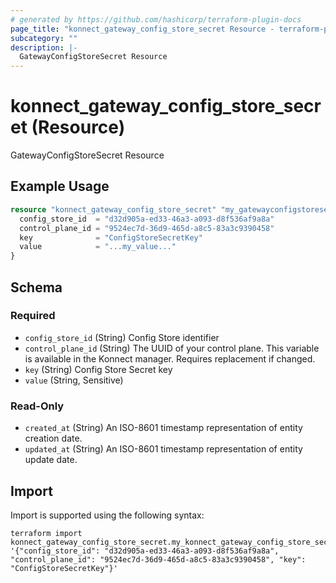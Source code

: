 ```yaml
---
# generated by https://github.com/hashicorp/terraform-plugin-docs
page_title: "konnect_gateway_config_store_secret Resource - terraform-provider-konnect"
subcategory: ""
description: |-
  GatewayConfigStoreSecret Resource
---
```


# konnect_gateway_config_store_secret (Resource)

GatewayConfigStoreSecret Resource

## Example Usage

```terraform
resource "konnect_gateway_config_store_secret" "my_gatewayconfigstoresecret" {
  config_store_id  = "d32d905a-ed33-46a3-a093-d8f536af9a8a"
  control_plane_id = "9524ec7d-36d9-465d-a8c5-83a3c9390458"
  key              = "ConfigStoreSecretKey"
  value            = "...my_value..."
}
```

<!-- schema generated by tfplugindocs -->
## Schema

### Required

- `config_store_id` (String) Config Store identifier
- `control_plane_id` (String) The UUID of your control plane. This variable is available in the Konnect manager. Requires replacement if changed.
- `key` (String) Config Store Secret key
- `value` (String, Sensitive)

### Read-Only

- `created_at` (String) An ISO-8601 timestamp representation of entity creation date.
- `updated_at` (String) An ISO-8601 timestamp representation of entity update date.

## Import

Import is supported using the following syntax:

```shell
terraform import konnect_gateway_config_store_secret.my_konnect_gateway_config_store_secret '{"config_store_id": "d32d905a-ed33-46a3-a093-d8f536af9a8a", "control_plane_id": "9524ec7d-36d9-465d-a8c5-83a3c9390458", "key": "ConfigStoreSecretKey"}'
```
